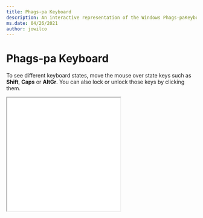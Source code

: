 ```yaml
---
title: Phags-pa Keyboard
description: An interactive representation of the Windows Phags-paKeyboard. To see different keyboard states, click or move the mouse over the state keys.
ms.date: 04/26/2021
author: jowilco
---
```


# Phags-pa Keyboard

To see different keyboard states, move the mouse over state keys such as **Shift**, **Caps** or **AltGr**. You can also lock or unlock those keys by clicking them.

<iframe src="kbdphags.html" height="300"></iframe>
